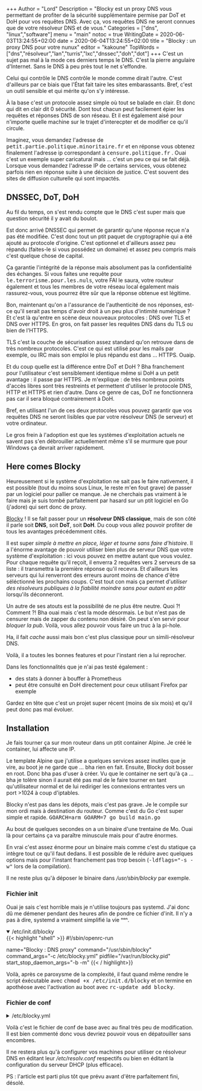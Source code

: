 +++
Author = "Lord"
Description = "Blocky est un proxy DNS vous permettant de profiter de la sécurité supplémentaire permise par DoT et DoH pour vos requêtes DNS. Avec ça, vos requêtes DNS ne seront connues que de votre résolveur DNS et de vous."
Categories = ["dns", "linux","software"]
menu = "main"
notoc = true
WritingDate = 2020-06-03T13:24:55+02:00
date = 2020-06-04T13:24:55+02:00
title = "Blocky : un proxy DNS pour votre nunux"
editor = "kakoune"
TopWords = ["dns","résolveur","lan","turris","lxc","dnssec","doh","dot"]
+++
C'est un sujet pas mal à la mode ces derniers temps le DNS.
C'est la pierre angulaire d'Internet.
Sans le DNS à peu près tout le net s'effondre.

Celui qui contrôle le DNS contrôle le monde comme dirait l'autre.
C'est d'ailleurs par ce biais que l'État fait taire les sites embarassants.
Bref, c'est un outil sensible et qui mérite qu'on s'y intéresse.

À la base c'est un protocole assez simple où tout se balade en clair.
Et donc qui dit en clair dit 0 sécurité.
Dont tout chacun peut facilement épier les requêtes et réponses DNS de son réseau.
Et il est également aisé pour n'importe quelle machine sur le trajet d'interecpter et de modifier ce qu'il circule.

Imaginez, vous demandez l'adresse de <samp>petit.partie.politique.minoritaire.fr</samp> et en réponse vous obtenez finalement l'adresse ip correspondant à <samp>censure.politique.fr</samp> .
Ouai c'est un exemple super caricatural mais … c'est un peu ce qui se fait déjà.
Lorsque vous demandez l'adresse IP de certains services, vous obtenez parfois rien en réponse suite à une décision de justice.
C'est souvent des sites de diffusion culturelle qui sont impactés.

## DNSSEC, DoT, DoH
Au fil du temps, on s'est rendu compte que le DNS c'est super mais que question sécurité il y avait du boulot.

Est donc arrivé DNSSEC qui permet de garantir qu'une réponse reçue n'a pas été modifiée.
C'est donc tout un ptit paquet de cryptographie qui a été ajouté au protocole d'origine.
C'est optionnel et d'ailleurs assez peu répandu (faites-le si vous possédez un domaine) et assez peu compris mais c'est quelque chose de capital.

Ça garantie l'intégrité de la réponse mais absolument pas la confidentialité des échanges.
Si vous faites une requête pour <samp>le.terrorisme.pour.les.nuls</samp>, votre FAI le saura, votre routeur également et tous les membres de votre réseau local également mais rassurez-vous, vous pourrez être sûr que la réponse obtenue est légitime.

Bon, maintenant qu'on a l'assurance de l'authenticité de nos réponses, est-ce qu'il serait pas temps d'avoir droit à un peu plus d'intimité numérique ?
Et c'est là qu'entre en scène deux nouveaux protocoles : DNS over TLS et DNS over HTTPS.
En gros, on fait passer les requêtes DNS dans du TLS ou bien de l'HTTPS.

TLS c'est la couche de sécurisation assez standard qu'on retrouve dans de très nombreux protocoles.
C'est ce qui est utilisé pour les mails par exemple, ou IRC mais son emploi le plus répandu est dans … HTTPS.
Ouaip.

Et du coup quelle est la différence entre DoT et DoH ?
Bha franchement pour l'utilisateur c'est sensiblement identique même si DoH a un petit avantage : il passe par HTTPS.
Je m'explique : de très nombreux points d'accès libres sont très restreints et permettent d'utiliser le protocole DNS, HTTP et HTTPS et rien d'autre.
Dans ce genre de cas, DoT ne fonctionnera pas car il sera bloqué contrairement à DoH.

Bref, en utilisant l'un de ces deux protocoles vous pouvez garantir que vos requêtes DNS ne seront lisibles que par votre résolveur DNS (le serveur) et votre ordinateur.

Le gros frein à l'adoption est que les systèmes d'exploitation actuels ne savent pas s'en débrouiller actuellement même s'il se murmure que pour Windows ça devrait arriver rapidement.

## Here comes Blocky
Heureusement si le système d'exploitation ne sait pas le faire nativement, il est possible (tout du moins sous Linux, le reste m'en fout grave) de passer par un logiciel pour pallier ce manque.
Je ne cherchais pas vraiment à le faire mais je suis tombé parfaitement par hasard sur un ptit logiciel en Go (j'adore) qui sert donc de proxy.

[Blocky](https://github.com/0xERR0R/blocky/) !
Il se fait passer pour un **résolveur DNS classique**, mais de son côté il parle soit **DNS**, soit **DoT**, soit **DoH**.
Du coup vous allez pouvoir profiter de tous les avantages précédemment cités.

Il est super *simple à mettre en place, léger et tourne sans faire d'histoire*.
Il a l'énorme avantage de pouvoir utiliser bien plus de serveur DNS que votre système d'exploitation : ici vous pouvez en mettre autant que vous voulez.
Pour chaque requête qu'il reçoit, il enverra 2 requêtes vers 2 serveurs de sa liste : il transmettra la première réponse qu'il recevra.
Et d'ailleurs les serveurs qui lui renverront des erreurs auront moins de chance d'être séléctionné les prochains coups.
C'est tout con mais ça permet d'*utiliser des résolveurs publiques à la fiabilité moindre sans pour autant en pâtir* lorsqu'ils déconneront.

Un autre de ses atouts est la possibilité de ne plus être neutre.
Quoi ?!
Comment ?!
Bha ouai mais c'est la mode désormais.
Le but n'est pas de censurer mais de zapper du contenu non désiré.
On peut s'en servir pour *bloquer la pub*.
Voilà, vous allez pouvoir vous faire un truc à la pi-hole.

Ha, il fait *cache* aussi mais bon c'est plus classique pour un simili-résolveur DNS.

Voilà, il a toutes les bonnes features et pour l'instant rien a lui reprocher.

Dans les fonctionnalités que je n'ai pas testé également :

  - des stats à donner à bouffer à Prometheus
  - peut être consulté en DoH directement pour ceux utilisant Firefox par exemple

Gardez en tête que c'est un projet super récent (moins de six mois) et qu'il peut donc pas mal évoluer.

## Installation
Je fais tourner ça sur mon routeur dans un ptit container Alpine.
Je créé le container, lui affecte une IP.

Le template Alpine que j'utilise a quelques services assez inutiles que je vire, au boot je ne garde que … bha rien en fait.
Ensuite, Blocky doit bosser en root.
Donc bha pas d'user à créer.
Vu que le container ne sert qu'à ça … bha je tolère sinon il aurait été pas mal de le faire tourner en tant qu'utilisateur normal et de lui rediriger les connexions entrantes vers un port >1024 à coup d'iptables.

Blocky n'est pas dans les dépots, mais c'est pas grave.
Je le compile sur mon ordi mais à destination du routeur.
Comme c'est du Go c'est super simple et rapide.
<samp>GOARCH=arm GOARM=7 go build main.go</samp>

Au bout de quelques secondes on a un binaire d'une trentaine de Mo.
Ouai là pour certains ça va paraître minuscule mais pour d'autre énormes.

En vrai c'est assez énorme pour un binaire mais comme c'est du statique ça intègre tout ce qu'il faut dedans.
Il est possible de le réduire avec quelques options mais pour l'instant franchement pas trop besoin (<samp>-ldflags="-s -w"</samp> lors de la compilation).

Il ne reste plus qu'à déposer le binaire dans */usr/sbin/blocky* par exemple.

### Fichier init
Ouai je sais c'est horrible mais je n'utilise toujours pas systemd.
J'ai donc dû me démener pendant des heures afin de pondre ce fichier d'init.
Il n'y a pas à dire, systemd a vraiment simplifié la vie ⁿᵒⁿ.

<details open><summary>/etc/init.d/blocky</summary>
{{< highlight "shell" >}}
#!/sbin/openrc-run

name="Blocky : DNS proxy"
command="/usr/sbin/blocky"
command_args="-c /etc/blocky.yml"
pidfile="/var/run/blocky.pid"
start_stop_daemon_args="-b -m"
{{< / highlight>}}
</details>

Voilà, après ce paroxysme de la complexité, il faut quand même rendre le script éxécutable avec <samp>chmod +x /etc/init.d/blocky</samp> et on termine en apothéose avec l'activation au boot avec <samp>rc-update add blocky</samp>.

### Fichier de conf
<details><summary>/etc/blocky.yml</summary>
{{< highlight "yaml" >}}
upstream:
    # these external DNS resolvers will be used. Blocky picks 2 random resolvers from the list for each query
    # format for resolver: net:host:[port][/path]. net could be tcp, udp, tcp-tls or https (DoH). If port is empty, default port will be used (53 for udp and tcp, 853 for tcp-tls, 443 for https (Doh))
    externalResolvers:
# Les méchants
#      - udp:1.1.1.1
#      - udp:8.8.8.8
# FDN
#       - udp:80.67.169.12
#       - udp:[2001:910:800::40]
# LDN
#       - tcp-tls:2001:913::8:853 HS
#       - tcp-tls:80.67.188.188:853 HS
#       - tcp-tls:ns0.ldn-fai.net:853 HS
       - https://ldn-fai.net/dns-query
# Les Gentils
       - https://dns.hostux.net/dns-query

# Les Méchants bis
#       - tcp-tls:1.1.1.1:853
#       - https://cloudflare-dns.com/dns-query
#       - https://dns.nextdns.io/
#       - https://dns9.quad9.net/dns-query

# optional: custom IP address for domain name (with all sub-domains)
# example: query "printer.lan" or "my.printer.lan" will return 192.168.178.3
#customDNS:
#    mapping:
#      printer.lan: 192.168.178.3

# optional: definition, which DNS resolver should be used for queries to the domain (with all sub-domains).
# Example: Query client.fritz.box will ask DNS server 192.168.178.1. This is necessary for local network, to resolve clients by host name
#conditional:
#    mapping:
#      fritz.box: udp:192.168.178.1

# optional: use black and white lists to block queries (for example ads, trackers, adult pages etc.)
blocking:
    # definition of blacklist groups. Can be external link (http/https) or local file
    blackLists:
      ads:
        - https://s3.amazonaws.com/lists.disconnect.me/simple_ad.txt
        - https://raw.githubusercontent.com/StevenBlack/hosts/master/hosts
        - https://mirror1.malwaredomains.com/files/justdomains
        - http://sysctl.org/cameleon/hosts
        - https://zeustracker.abuse.ch/blocklist.php?download=domainblocklist
        - https://s3.amazonaws.com/lists.disconnect.me/simple_tracking.txt
      special:
        - https://hosts-file.net/ad_servers.txt
    # definition of whitelist groups. Attention: if the same group has black and whitelists, whitelists will be used to disable particular blacklist entries. If a group has only whitelist entries -> this means only domains from this list are allowed, all other domains will be blocked
    whiteLists:
      ads:
        - whitelist.txt
    # definition: which groups should be applied for which client
    clientGroupsBlock:
      # default will be used, if no special definition for a client name exists
      default:
        - ads
        - special
      # use client name or ip address
      #laptop.fritz.box:
      #  - ads
    # which response will be sent, if query is blocked:
    # zeroIp: 0.0.0.0 will be returned (default)
    # nxDomain: return NXDOMAIN as return code
    # comma separated list of destination IP adresses (for example: 192.100.100.15, 2001:0db8:85a3:08d3:1319:8a2e:0370:7344). Should contain ipv4 and ipv6 to cover all query types. Useful with running web server on this address to display the "blocked" page.
    blockType: zeroIp
    # optional: automatically list refresh period in minutes. Default: 4h.
    # Negative value -> deactivate automatically refresh.
    # 0 value -> use default
    refreshPeriod: 0

# optional: configuration for caching of DNS responses
caching:
  # amount in minutes, how long a response must be cached (min value).
  # If <=0, use response's TTL, if >0 use this value, if TTL is smaller
  # Default: 0
  minTime: 40
  # amount in minutes, how long a response must be cached (max value).
  # If <0, do not cache responses
  # If 0, use TTL
  # If > 0, use this value, if TTL is greater
  # Default: 0
  maxTime: 0

# optional: configuration of client name resolution
clientLookup:
  # optional: this DNS resolver will be used to perform reverse DNS lookup (typically local router)
  # upstream: udp:10.0.254
  # optional: some routers return multiple names for client (host name and user defined name). Define which single name should be used.
  # Example: take second name if present, if not take first name
  singleNameOrder:
      - 2
      - 1
  # optional: custom mapping of client name to IP addresses. Useful if reverse DNS does not work properly or just to have custom client names.
  clients:
    hermes:
      - 10.0.0.3
    huawei:
      - 10.1.0.10
# optional: configuration for prometheus metrics endpoint
prometheus:
  # enabled if true
  enable: false
  # url path, optional (default '/metrics')
  path: /metrics

# optional: write query information (question, answer, client, duration etc) to daily csv file
queryLog:
    # directory (should be mounted as volume in docker)
    dir: /var/log/blocky
    # if true, write one file per client. Writes all queries to single file otherwise
    perClient: true
    # if > 0, deletes log files which are older than ... days
    logRetentionDays: 7

# optional: DNS listener port, default 53 (UDP and TCP)
port: 53
# optional: HTTP listener port, default 0 = no http listener. If > 0, will be used for prometheus metrics, pprof, REST API, DoH ...
httpPort: 4000
# optional: HTTPS listener port, default 0 = no http listener. If > 0, will be used for prometheus metrics, pprof, REST API, DoH...
#httpsPort: 443
# mandatory, if https port > 0: path to cert and key file for SSL encryption
httpsCertFile: server.crt
httpsKeyFile: server.key
# optional: use this DNS server to resolve blacklist urls and upstream DNS servers (DOH). Useful if no DNS resolver is configured and blocky needs to resolve a host name. Format net:IP:port, net must be udp or tcp
bootstrapDns: tcp:10.0.0.254
# optional: Log level (one from debug, info, warn, error). Default: info
logLevel: info
{{< / highlight >}}
</details>

Voilà c'est le fichier de conf de base avec au final très peu de modification.
Il est bien commenté donc vous devriez pouvoir vous en dépatouiller sans encombres.

Il ne restera plus qu'à configurer vos machines pour utiliser ce résolveur DNS en éditant leur */etc/resolv.conf* respectifs ou bien en éditant la configuration du serveur DHCP (plus efficace).


PS : l'article est parti plus tôt que prévu avant d'être parfaitement fini, désolé.
